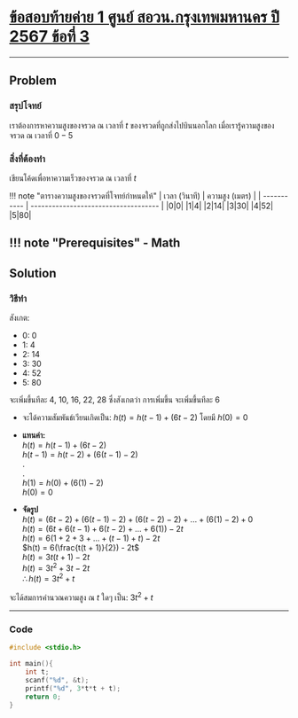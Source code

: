 # [ข้อสอบท้ายค่าย 1 ศูนย์ สอวน.กรุงเทพมหานคร ปี 2567 ข้อที่ 3](https://grader.gchan.moe/problemset/c1_bkk67_3)

---

## Problem

### สรุปโจทย์

เราต้องการหาความสูงของจรวด ณ เวลาที่ $t$ ของจรวดที่ถูกส่งไปบินนอกโลก เมื่อเรารู้ความสูงของจรวด ณ เวลาที่ $0-5$

### สิ่งที่ต้องทำ

เขียนโค้ดเพื่อหาความเร็วของจรวด ณ เวลาที่ $t$

!!! note "ตารางความสูงของจรวดที่โจทย์กำหนดให้"
    | เวลา (วินาที)      | ความสูง (เมตร)                          |
    | ----------- | ------------------------------------ |
    |0|0|
    |1|4|
    |2|14|
    |3|30|
    |4|52|
    |5|80|

!!! note "Prerequisites"
    - Math
---

## Solution

### วิธีทำ

สังเกต:

- 0: 0
- 1: 4
- 2: 14
- 3: 30
- 4: 52
- 5: 80

จะเพิ่มขึ้นทีละ 4, 10, 16, 22, 28 ซึ่งสังเกตว่า การเพิ่มขึ้น จะเพิ่มขึ้นทีละ 6

- จะได้ความสัมพันธ์เวียนเกิดเป็น: $h(t) = h(t - 1) + (6t - 2)$ โดยมี $h(0) = 0$

- **แทนค่า:**<br>
$h(t) = h(t - 1) + (6t - 2)$<br>
$h(t - 1) = h(t - 2) + (6(t - 1) - 2)$<br>
.<br>
.<br>
$h(1) = h(0) + (6(1) - 2)$<br>
$h(0) = 0$<br>

- **จัดรูป**<br>
$h(t) = (6t - 2) + (6(t - 1) - 2) + (6(t - 2) - 2) + ... + (6(1) - 2) + 0$<br>
$h(t) = (6t + 6(t - 1) + 6(t - 2) + ... + 6(1)) - 2t$<br>
$h(t) = 6(1 + 2 + 3 + ... + (t - 1) + t) - 2t$<br>
$h(t) = 6(\frac{t(t + 1)}{2}) - 2t$<br>
$h(t) = 3t(t + 1) - 2t$<br>
$h(t) = 3t^2 + 3t - 2t$<br>
$\therefore h(t) = 3t^2 + t$

จะได้สมการคำนวณความสูง ณ $t$ ใดๆ เป็น: $3t^2 + t$

---

### Code

```cpp title="astronaut.c"
#include <stdio.h>

int main(){
    int t; 
    scanf("%d", &t);
    printf("%d", 3*t*t + t);
    return 0;
}
```
